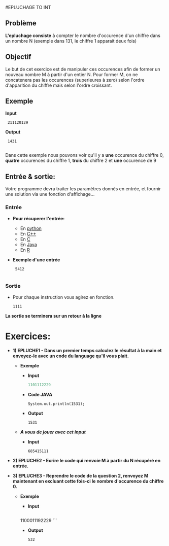 #EPLUCHAGE TO INT

## Problème
**L'epluchage consiste** à compter le nombre d'occurence d'un chiffre dans un nombre N (exemple dans 131, le chiffre 1 apparait deux fois)

## Objectif
Le but de cet exercice est de manipuler ces occurences afin de former un nouveau nombre M à partir d'un entier N. Pour former M, on ne concatenera pas les occurences (superieures à zero) selon l'ordre d'apparition du chiffre mais selon l'ordre croissant.


## Exemple
**Input**

  ```
   211120129
  ```

**Output**
  ```
   1431
   
  ```
  
Dans cette exemple nous pouvons voir qu'il y a **une** occurence du chiffre 0, **quatre** occurences du chiffre 1, **trois** du chiffre 2 et **une** occurence de 9


## Entrée & sortie:
Votre programme devra traiter les paramètres donnés en entrée, et fournir une solution via une fonction d'affichage...

### Entrée

+ **Pour récuperer l'entrée:**

  + En [python](https://github.com/GRnice/ConcoursJuin/blob/master/IO/entreePython.md  "python")
  + En [C++](https://github.com/GRnice/ConcoursJuin/blob/master/IO/entreeCPP.md  "C++")
  + En [C](https://github.com/GRnice/ConcoursJuin/blob/master/IO/entreeC.md "C")
  + En [Java](https://github.com/GRnice/ConcoursJuin/blob/master/IO/entreeJava.md "Java")
  + En [R](https://github.com/GRnice/ConcoursJuin/blob/master/IO/entreeR.md "Java")

+ **Exemple d'une entrée**
  ```
   5412
   
  ```

### Sortie

+ Pour chaque instruction vous agirez en fonction.

	```
   1111
   
	```
**La sortie se terminera sur un retour à la ligne**


# Exercices:

+ **1) EPLUCHE1 - Dans un premier temps calculez le résultat à la main et envoyez-le avec un code du language qu'il vous plait.**

	+ **Exemple**
	
	    + **Input**
	
		    ```R
		   1101112229
		    ```
	    + **Code JAVA**
		    
		    ```
		   System.out.println(1531);
		    ```
	    + **Output**
	    
		    ```
		   1531 
		   
		    ```
		 
	+ ***A vous de jouer avec cet input***
	     + **Input**
	     
		    ```
		   685415111
		    ```
 
+ **2) EPLUCHE2 - Ecrire le code qui renvoie M à partir du N récupéré en entrée.**

   
+ **3) EPLUCHE3 - Reprendre le code de la question 2, renvoyez M maintenant en excluant cette fois-ci le nombre d'occurence du chiffre 0.**

    + **Exemple**
    
    	+ **Input**
    	
    		```	
	   	1100011192229
	    	```
	    	
		+ **Output**
			```
			532
			
			```


